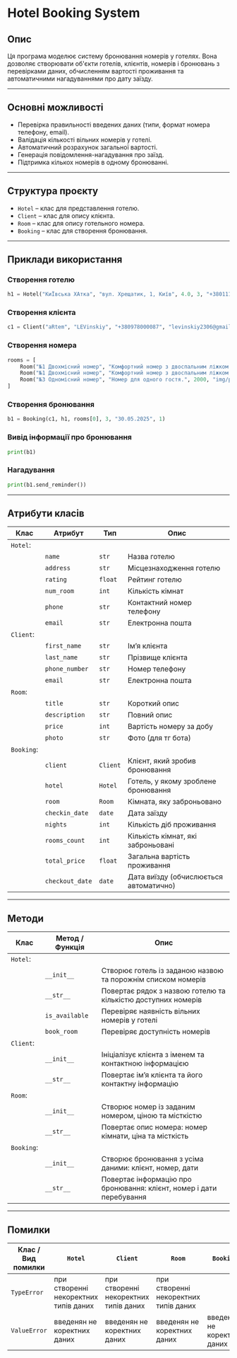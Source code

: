 # Hotel Booking System
## Опис
Ця програма моделює систему бронювання номерів у готелях. Вона дозволяє створювати об'єкти готелів, клієнтів, номерів і бронювань з перевірками даних, обчисленням вартості проживання та автоматичними нагадуваннями про дату заїзду.

---
## Основні можливості
- Перевірка правильності введених даних (типи, формат номера телефону, email).
- Валідація кількості вільних номерів у готелі.
- Автоматичний розрахунок загальної вартості.
- Генерація повідомлення-нагадування про заїзд.
- Підтримка кількох номерів в одному бронюванні.
---
## Структура проєкту
- `Hotel` – клас для представлення готелю.
- `Client` – клас для опису клієнта.
- `Room` – клас для опису готельного номера.
- `Booking` – клас для створення бронювання.
---
## Приклади використання
### Створення готелю
```python
h1 = Hotel("КиЇвська ХАтка", "вул. Хрещатик, 1, Київ", 4.0, 3, "+380111111111", "info@kyivhatka.ua")
```

### Створення клієнта
```python
c1 = Client("aRtem", "LEVinskiy", "+380978000087", "levinskiy2306@gmail.com")
```

### Створення номера
```python
rooms = [
    Room("№1 Двохмісний номер", "Комфортний номер з двоспальним ліжком.", 1000, "img/room_image.jpg"),
    Room("№1 Двохмісний номер", "Комфортний номер з двоспальним ліжком.", 1300, "img/image.jpg"),
    Room("№3 Одномісний номер", "Номер для одного гостя.", 2000, "img/photo2.jpg")
]
```

### Створення бронювання
```python
b1 = Booking(c1, h1, rooms[0], 3, "30.05.2025", 1)
```

### Вивід інформації про бронювання
```python
print(b1)
```

### Нагадування
```python
print(b1.send_reminder())
```
---
## Атрибути класів
| Клас      | Атрибут           | Тип      | Опис                                   |
| --------- | ----------------- | -------- | ---------------------------------------|
| `Hotel`:  |                   |          |                                        |
|           | `name`            | `str`    | Назва готелю                           |
|           | `address`         | `str`    | Місцезнаходження готелю                |
|           | `rating`          | `float`  | Рейтинг готелю                         |
|           | `num_room`        | `int`    | Кількість кімнат                       |
|           | `phone`           | `str`    | Контактний номер телефону              |
|           | `email`           | `str`    | Електронна пошта                       |  
| `Client`: |                   |          |                                        |
|           | `first_name`      | `str`    | Ім’я клієнта                           |
|           | `last_name`       | `str`    | Прізвище клієнта                       |
|           | `phone_number`    | `str`    | Номер телефону                         |
|           | `email`           | `str`    | Електронна пошта                       |
| `Room`:   |                   |          |                                        |
|           | `title`           | `str`    | Короткий опис                          |
|           | `description`     | `str`    | Повний опис                            |
|           | `price`           | `int`    | Вартість номеру за добу                |
|           | `photo`           | `str`    | Фото (для тг бота)                     |
| `Booking`:|                   |          |                                        | 
|           | `client`          | `Client` | Клієнт, який зробив бронювання         |
|           | `hotel`           | `Hotel`  | Готель, у якому зроблене бронювання    |
|           | `room`            | `Room`   | Кімната, яку заброньовано              |
|           | `checkin_date`    | `date`   | Дата заїзду                            | 
|           | `nights`          | `int`    | Кількість діб проживання               |
|           | `rooms_count`     | `int`    | Кількість кімнат, які заброньовані     |
|           | `total_price`     | `float`  | Загальна вартість проживання           |
|           | `checkout_date`   | `date`   | Дата виїзду (обчислюється автоматично) |
---
## Методи
| Клас       | Метод / Функція | Опис                                                                 |
|------------|-----------------|----------------------------------------------------------------------|
| `Hotel`:   |                 |                                                                      |
|            | `__init__`      | Створює готель із заданою назвою та порожнім списком номерів         |
|            | `__str__`       | Повертає рядок з назвою готелю та кількістю доступних номерів        | 
|            | `is_available`  | Перевіряє наявність вільних номерів у готелі                         |
|            | `book_room`     | Перевіряє доступність номерів                                        |  
| `Client`:  |                 |                                                                      | 
|            | `__init__`      | Ініціалізує клієнта з іменем та контактною інформацією               |
|            | `__str__`       | Повертає ім’я клієнта та його контактну інформацію                   |
| `Room`:    |                 |                                                                      |
|            | `__init__`      | Створює номер із заданим номером, ціною та місткістю                 |
|            | `__str__`       | Повертає опис номера: номер кімнати, ціна та місткість               |
| `Booking`: |                 |                                                                      |
|            | `__init__`      | Створює бронювання з усіма даними: клієнт, номер, дати               |
|            | `__str__`       | Повертає інформацію про бронювання: клієнт, номер і дати перебування |
---
## Помилки
| Клас / Вид помилки  | `Hotel`                               | `Client`                              | `Room`                                | `Booking`                    |
|---------------------|---------------------------------------|---------------------------------------|---------------------------------------|------------------------------|
| `TypeError`         | при створенні некоректних типів даних | при створенні некоректних типів даних | при створенні некоректних типів даних |                              |
| `ValueError`        | введенян не коректних даних           |введенян не коректних даних            | введенян не коректних даних           | введенян не коректних даних  |
